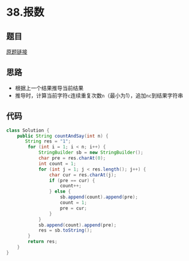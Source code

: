 # 38.报数
## 题目
[原题链接](https://leetcode.com/problems/count-and-say/)

## 思路
- 根据上一个结果推导当前结果
- 推导时，计算当前字符`c`连续重复次数`n`（最小为1），追加`nc`到结果字符串

## 代码
```java
class Solution {
    public String countAndSay(int n) {
       String res = "1";
        for (int i = 1; i < n; i++) {
        	StringBuilder sb = new StringBuilder();
        	char pre = res.charAt(0);
        	int count = 1;
        	for (int j = 1; j < res.length(); j++) {
        		char cur = res.charAt(j);
        		if (pre == cur) {
        			count++;
        		} else {
        			sb.append(count).append(pre);
        			count = 1;
        			pre = cur;
        		}
        	}
        	sb.append(count).append(pre);
        	res = sb.toString(); 
        }
    	return res;
    }
}
```